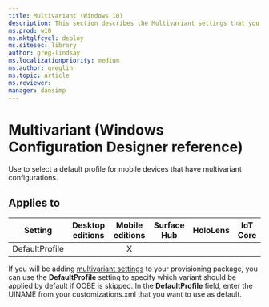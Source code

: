 ```yaml
---
title: Multivariant (Windows 10)
description: This section describes the Multivariant settings that you can configure in provisioning packages for Windows 10 using Windows Configuration Designer.
ms.prod: w10
ms.mktglfcycl: deploy
ms.sitesec: library
author: greg-lindsay
ms.localizationpriority: medium
ms.author: greglin
ms.topic: article
ms.reviewer: 
manager: dansimp
---
```


# Multivariant (Windows Configuration Designer reference)

Use to select a default profile for mobile devices that have multivariant configurations. 

## Applies to

| Setting   | Desktop editions | Mobile editions | Surface Hub | HoloLens | IoT Core |
| --- | :---: | :---: | :---: | :---: | :---: |
| DefaultProfile |   | X |  |  |  |

If you will be adding [multivariant settings](../provisioning-packages/provisioning-multivariant.md) to your provisioning package,  you can use the **DefaultProfile** setting to specify which variant should be applied by default if OOBE is skipped. In the **DefaultProfile** field, enter the UINAME from your customizations.xml that you want to use as default.